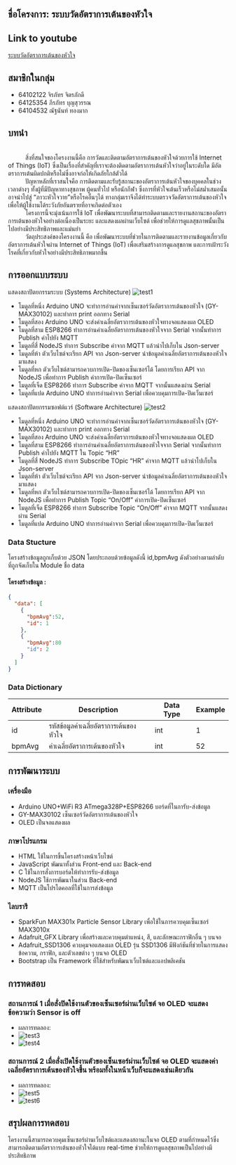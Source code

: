 ## ชื่อโครงการ: ระบบวัดอัตราการเต้นของหัวใจ
## Link to youtube
[ระบบวัดอัตราการเต้นของหัวใจ](https://www.youtube.com/watch?v=bSlVmzA1L24)
## สมาชิกในกลุ่ม
- 64102122 จิรภัทร จิตรภักดี
- 64125354 ภีรภัทร บุญสุวรรณ
- 64104532 ณัฐนันท์ ทองมาก


## บทนำ
<br>&nbsp;&nbsp;&nbsp;&nbsp;&nbsp;&nbsp;&nbsp;&nbsp;&nbsp;&nbsp;สิ่งที่สนใจของโครงงานนี้คือ การวัดและติดตามอัตราการเต้นของหัวใจด้วยการใช้ Internet of Things (IoT) ซึ่งเป็นเรื่องที่สำคัญที่เราจะต้องติดตามอัตราการเต้นหัวใจว่าอยู่ในระดับใด มีอัตตราการเต้นผิดปกติหรือไม่ซึ่งอาจก่อให้เกิดภัยใกล้ตัวได้
<br>&nbsp;&nbsp;&nbsp;&nbsp;&nbsp;&nbsp;&nbsp;&nbsp;&nbsp;&nbsp;ปัญหาหลักที่เราสนใจคือ การติดตามและรับรู้สถานะของอัตราการเต้นหัวใจของบุคคลในช่วงเวลาต่างๆ ทั้งผู้ที่มีปัญหาทางสุขภาพ ผู้คนทั่วไป หรือนักกีฬา ซึ่งการที่หัวใจเต้นเร็วหรือไม่สม่ำเสมอนั้น อาจนำไปสู่ “ภาวะหัวใจวาย”หรือโรคอื่นๆได้ ทางกลุ่มเราจีงได้ทำระบบตรวจวัดอัตราการเต้นของหัวใจ เพื่อให้ผู้ใช้งานได้ระวังภัยอันตรายที่อาจเกิดต่อตัวเอง
<br>&nbsp;&nbsp;&nbsp;&nbsp;&nbsp;&nbsp;&nbsp;&nbsp;&nbsp;&nbsp;โครงการนี้จะมุ่งเน้นการใช้ IoT เพื่อพัฒนาระบบที่สามารถติดตามและรายงานสถานะของอัตราการเต้นของหัวใจอย่างต่อเนื่องเป็นระยะ และแสดงผลผ่านเว็บไซต์ เพื่อช่วยให้การดูแลสุขภาพนั้นเป็นไปอย่างมีประสิทธิภาพและแม่นยำ
<br>&nbsp;&nbsp;&nbsp;&nbsp;&nbsp;&nbsp;&nbsp;&nbsp;&nbsp;&nbsp;วัตถุประสงค์ของโครงงานนี้ คือ เพื่อพัฒนาระบบที่ช่วยในการติดตามและรายงานข้อมูลเกี่ยวกับอัตราการเต้นหัวใจผ่าน Internet of Things (IoT) เพื่อเสริมสร้างการดูแลสุขภาพ และการเฝ้าระวังโรคที่เกี่ยวกับหัวใจอย่างมีประสิทธิภาพมากขึ้น

## การออกแบบระบบ

แสดงสถาปัตยกรรมระบบ (Systems Architecture)
![test1](https://github.com/jirpathjitpakdee/IOT-MiniProject/assets/68944270/36c77ab6-e3b6-4e39-afdf-0a7cab1ab660/test1.png)

- โมดูลที่หนึ่ง Arduino UNO จะทำการอ่านค่าจากเซ็นเซอร์วัดอัตราการเต้นของหัวใจ (GY-MAX30102) และทำการ print ออกทาง Serial
- โมดูลที่สอง Arduino UNO จะส่งค่าเฉลี่ยอัตราการเต้นของหัวใจทางจอแสดงผล OLED
- โมดูลที่สาม ESP8266 ทำการอ่านค่าเฉลี่ยอัตราการเต้นของหัวใจจาก Serial จากนั้นทำการ Publish ค่าไปยัง MQTT
- โมดูลที่สี่ NodeJS ทำการ Subscribe ค่าจาก MQTT แล้วนำไปเก็บใน Json-server
- โมดูลที่ห้า ตัวเว็บไซต์จะเรียก API จาก Json-server นำข้อมูลค่าเฉลี่ยอัตราการเต้นของหัวใจมาแสดง 
- โมดูลที่หก ตัวเว็บไซต์สามารถควบการเปิด-ปิดของเซ็นเซอร์ได้ โดยการเรียก API จาก NodeJS เพื่อทำการ Publish ค่าการเปิด-ปิดเซ็นเซอร์
- โมดูลที่เจ็ด ESP8266 ทำการ Subscribe ค่าจาก MQTT จากนั้นแสดงผ่าน Serial 
- โมดูลที่แปด Arduino UNO ทำการอ่านค่าจาก Serial เพื่อควบคุมการเปิด-ปิดเว็นเซอร์ 

แสดงสถาปัตยกรรมซอฟต์แวร์ (Software Architecture)
![test2](https://github.com/jirpathjitpakdee/IOT-MiniProject/assets/68944270/62a65578-34c2-4080-b35d-e968a550ecf7/test2.png)

- โมดูลที่หนึ่ง Arduino UNO จะทำการอ่านค่าจากเซ็นเซอร์วัดอัตราการเต้นของหัวใจ (GY-MAX30102) และทำการ print ออกทาง Serial
- โมดูลที่สอง Arduino UNO จะส่งค่าเฉลี่ยอัตราการเต้นของหัวใจทางจอแสดงผล OLED
- โมดูลที่สาม ESP8266 ทำการอ่านค่าเฉลี่ยอัตราการเต้นของหัวใจจาก Serial จากนั้นทำการ Publish ค่าไปยัง MQTT ใน Topic “HR”
- โมดูลที่สี่ NodeJS ทำการ Subscribe TOpic “HR” ค่าจาก MQTT แล้วนำไปเก็บใน Json-server
- โมดูลที่ห้า ตัวเว็บไซต์จะเรียก API จาก Json-server นำข้อมูลค่าเฉลี่ยอัตราการเต้นของหัวใจมาแสดง 
- โมดูลที่หก ตัวเว็บไซต์สามารถควบการเปิด-ปิดของเซ็นเซอร์ได้ โดยการเรียก API จาก NodeJS เพื่อทำการ Publish Topic “On/Off” ค่าการเปิด-ปิดเซ็นเซอร์
- โมดูลที่เจ็ด ESP8266 ทำการ Subscribe Topic “On/Off” ค่าจาก MQTT จากนั้นแสดงผ่าน Serial 
- โมดูลที่แปด Arduino UNO ทำการอ่านค่าจาก Serial เพื่อควบคุมการเปิด-ปิดเว็นเซอร์ 

### Data Stucture
โครงสร้างข้อมูลถูกเก็บด้วย JSON โดยประกอบด้วยข้อมูลดังนี้ id,bpmAvg ดังตัวอย่างตามลำดับ ที่ถูกจัดเก็บใน Module ชื่อ data 
#### โครงสร้างข้อมูล :
```json
{
  "data": [
    {
      "bpmAvg":52,
      "id": 1
    },
    {
      "bpmAvg":80
      "id": 2
    }
  ]
}
```
### Data Dictionary
| Attribute | Description | Data Type | Example |
|--------------------|--------------------|--------------------|--------------------|
| id  |  รหัสข้อมูลค่าเฉลี่ยอัตราการเต้นของหัวใจ  | int  | 1   |
| bpmAvg  |ค่าเฉลี่ยอัตราการเต้นของหัวใจ  | int  | 52 |   
## การพัฒนาระบบ
### เครื่องมือ
- Arduino UNO+WiFi R3 ATmega328P+ESP8266 บอร์ดที่ในการับ-ส่งข้อมูล
- GY-MAX30102 เซ็นเซอร์วัดอัตราการเต้นของหัวใจ
- OLED เป็นจอแสดงผล

### ภาษาโปรแกรม 
- HTML ใช้ในการขึ้นโครงสร้างหน้าเว็บไซต์
- JavaScript พัฒนาทั้งส่วน Front-end และ Back-end
- C ใช้ในการสั่งการบอร์ดให้ทำการรับ-ส่งข้อมูล
- NodeJS ใช้การพัฒนาในส่วน Back-end
- MQTT เป็นโปรโตคอลที่ใช้ในการส่งข้อมูล

### ไลบรารี
- SparkFun MAX301x Particle Sensor Library เพื่อใช้ในการควบคุมเซ็นเซอร์ MAX3010x
- Adafruit_GFX Library เพื่อสร้างและควบคุมตำแหน่ง, สี, และลักษณะกราฟิกอื่น ๆ บนจอ
- Adafruit_SSD1306 ควบคุมจอแสดงผล OLED รุ่น SSD1306 มีฟังก์ชันที่ช่วยในการแสดงข้อความ, กราฟิก, และตัวเลขต่าง ๆ บนจอ OLED 
- Bootstrap เป็น Framework ที่ใช้สำหรับพัฒนาเว็บไซต์และแอปพลิเคชัน

## การทดสอบ
### สถานการณ์ 1 เมื่อสั่งปิดใช้งานตัวของเซ็นเซอร์ผ่านเว็บไซต์ จอ OLED จะแสดงข้อความว่า Sensor is off
- ผลการทดลอง:
- ![test3](https://github.com/jirpathjitpakdee/IOT-MiniProject/assets/68944270/d56740d1-22e9-4016-adb1-9b27f0830940/test3.png)
- ![test4](https://github.com/jirpathjitpakdee/IOT-MiniProject/assets/68944270/2f12e9a7-3605-4055-bfc3-f3c7dfd38cc1/test4.png)

### สถานการณ์ 2 เมื่อสั่งเปิดใช้งานตัวของเซ็นเซอร์ผ่านเว็บไซต์ จอ OLED จะแสดงค่าเฉลี่ยอัตราการเต้นของหัวใจขึ้น พร้อมทั้งในหน้าเว็บก็จะแสดงเช่นเดียวกัน
- ผลการทดลอง:
- ![test5](https://github.com/jirpathjitpakdee/IOT-MiniProject/assets/68944270/2a7a0c57-babb-4532-8c12-b64667183e50/test5.png)
- ![test6](https://github.com/jirpathjitpakdee/IOT-MiniProject/assets/68944270/12351098-4218-49e0-b736-c1ad386c2839/test6.png)

## สรุปผลการทดสอบ
โครงงานนี้สามารถควบคุมเซ็นเซอร์ผ่านเว็บไซต์และแสดงสถานะในจอ OLED ตามที่กำหนดไว้ซึ่งสามารถติดตามอัตราการเต้นของหัวใจได้แบบ real-time ช่วยให้การดูแลสุขภาพเป็นไปอย่างมีประสิทธิภาพ
